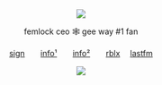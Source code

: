 &nbsp;
<div align="center">
 
![](https://komarev.com/ghpvc/?username=femIock&style=plastic&color=545454&label=_　🦇　　&base=20710)

<div>

<div align="center">

femlock ceo 🕸 gee way #1 fan

<div>
 
[sign](https://alterspring.org/@tf2)　　[info¹](https://rentry.co/serj)　　[info²](https://rentry.co/redirect)　　[rblx](https://www.roblox.com/users/5809349077/profile) 　[lastfm](https://last.fm/user/femlock)
 
![](https://spotify-github-profile.kittinanx.com/api/view.svg?uid=314mkicxlkkdu2xbfq5sn4qlspni&cover_image=true&theme=natemoo-re&show_offline=true&background_color=121212&interchange=false&bar_color=1448c2&bar_color_cover=false)

<div>

